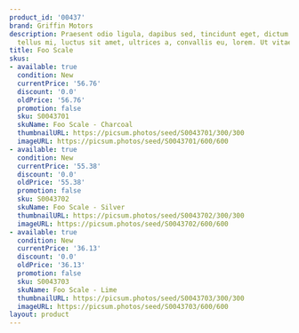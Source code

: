 ```yaml
---
product_id: '00437'
brand: Griffin Motors
description: Praesent odio ligula, dapibus sed, tincidunt eget, dictum ac, nibh. Donec
  tellus mi, luctus sit amet, ultrices a, convallis eu, lorem. Ut vitae turpis.
title: Foo Scale
skus:
- available: true
  condition: New
  currentPrice: '56.76'
  discount: '0.0'
  oldPrice: '56.76'
  promotion: false
  sku: S0043701
  skuName: Foo Scale - Charcoal
  thumbnailURL: https://picsum.photos/seed/S0043701/300/300
  imageURL: https://picsum.photos/seed/S0043701/600/600
- available: true
  condition: New
  currentPrice: '55.38'
  discount: '0.0'
  oldPrice: '55.38'
  promotion: false
  sku: S0043702
  skuName: Foo Scale - Silver
  thumbnailURL: https://picsum.photos/seed/S0043702/300/300
  imageURL: https://picsum.photos/seed/S0043702/600/600
- available: true
  condition: New
  currentPrice: '36.13'
  discount: '0.0'
  oldPrice: '36.13'
  promotion: false
  sku: S0043703
  skuName: Foo Scale - Lime
  thumbnailURL: https://picsum.photos/seed/S0043703/300/300
  imageURL: https://picsum.photos/seed/S0043703/600/600
layout: product
---
```

